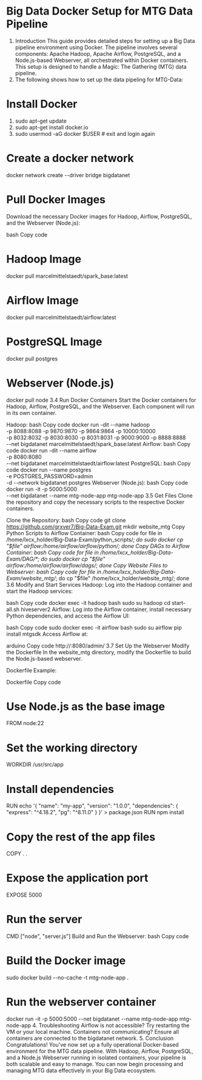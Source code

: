 # Big Data Docker Setup for MTG Data Pipeline

1. Introduction
This guide provides detailed steps for setting up a Big Data pipeline environment using Docker. The pipeline involves several components: Apache Hadoop, Apache Airflow, PostgreSQL, and a Node.js-based Webserver, all orchestrated within Docker containers. This setup is designed to handle a Magic: The Gathering (MTG) data pipeline.
2. The following shows how to set up the data pipeling for MTG-Data:

# Install Docker
1. sudo apt-get update
2. sudo apt-get install docker.io
3. sudo usermod -aG docker $USER # exit and login again

# Create a docker network
docker network create --driver bridge bigdatanet

# Pull Docker Images
Download the necessary Docker images for Hadoop, Airflow, PostgreSQL, and the Webserver (Node.js):

bash
Copy code
# Hadoop Image
docker pull marcelmittelstaedt/spark_base:latest

# Airflow Image
docker pull marcelmittelstaedt/airflow:latest

# PostgreSQL Image
docker pull postgres

# Webserver (Node.js)
docker pull node
3.4 Run Docker Containers
Start the Docker containers for Hadoop, Airflow, PostgreSQL, and the Webserver. Each component will run in its own container.

Hadoop:
bash
Copy code
docker run -dit --name hadoop \
  -p 8088:8088 -p 9870:9870 -p 9864:9864 -p 10000:10000 \
  -p 8032:8032 -p 8030:8030 -p 8031:8031 -p 9000:9000 -p 8888:8888 \
  --net bigdatanet marcelmittelstaedt/spark_base:latest
Airflow:
bash
Copy code
docker run -dit --name airflow \
  -p 8080:8080 \
  --net bigdatanet marcelmittelstaedt/airflow:latest
PostgreSQL:
bash
Copy code
docker run --name postgres \
  -e POSTGRES_PASSWORD=admin \
  -d --network bigdatanet postgres
Webserver (Node.js):
bash
Copy code
docker run -it -p 5000:5000 \
  --net bigdatanet --name mtg-node-app mtg-node-app
3.5 Get Files
Clone the repository and copy the necessary scripts to the respective Docker containers.

Clone the Repository:
bash
Copy code
git clone https://github.com/grxver7/Big-Data-Exam.git
mkdir website_mtg
Copy Python Scripts to Airflow Container:
bash
Copy code
for file in /home/lxcx_holder/Big-Data-Exam/python_scripts/*; do
    sudo docker cp "$file" airflow:/home/airflow/airflow/python/; done
Copy DAGs to Airflow Container:
bash
Copy code
for file in /home/lxcx_holder/Big-Data-Exam/DAG/*; do
    sudo docker cp "$file" airflow:/home/airflow/airflow/dags/; done
Copy Website Files to Webserver:
bash
Copy code
for file in /home/lxcx_holder/Big-Data-Exam/website_mtg/*; do
    cp "$file" /home/lxcx_holder/website_mtg/; done
3.6 Modify and Start Services
Hadoop:
Log into the Hadoop container and start the Hadoop services:

bash
Copy code
docker exec -it hadoop bash
sudo su hadoop
cd
start-all.sh
hiveserver2
Airflow:
Log into the Airflow container, install necessary Python dependencies, and access the Airflow UI:

bash
Copy code
sudo docker exec -it airflow bash
sudo su airflow
pip install mtgsdk
Access Airflow at:

arduino
Copy code
http://<external-ip-of-vm>:8080/admin/
3.7 Set Up the Webserver
Modify the Dockerfile
In the website_mtg directory, modify the Dockerfile to build the Node.js-based webserver.

Dockerfile Example:

Dockerfile
Copy code
# Use Node.js as the base image
FROM node:22

# Set the working directory
WORKDIR /usr/src/app

# Install dependencies
RUN echo '{ "name": "my-app", "version": "1.0.0", "dependencies": { "express": "^4.18.2", "pg": "^8.11.0" } }' > package.json
RUN npm install

# Copy the rest of the app files
COPY . .

# Expose the application port
EXPOSE 5000

# Run the server
CMD ["node", "server.js"]
Build and Run the Webserver:
bash
Copy code
# Build the Docker image
sudo docker build --no-cache -t mtg-node-app .

# Run the webserver container
docker run -it -p 5000:5000 --net bigdatanet --name mtg-node-app mtg-node-app
4. Troubleshooting
Airflow is not accessible? Try restarting the VM or your local machine.
Containers not communicating? Ensure all containers are connected to the bigdatanet network.
5. Conclusion
Congratulations! You've now set up a fully operational Docker-based environment for the MTG data pipeline. With Hadoop, Airflow, PostgreSQL, and a Node.js Webserver running in isolated containers, your pipeline is both scalable and easy to manage. You can now begin processing and managing MTG data effectively in your Big Data ecosystem.
